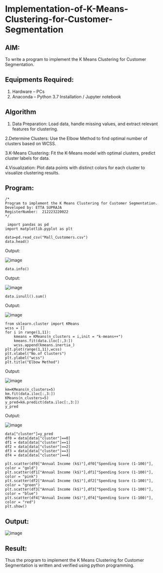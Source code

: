 # Implementation-of-K-Means-Clustering-for-Customer-Segmentation

## AIM:
To write a program to implement the K Means Clustering for Customer Segmentation.

## Equipments Required:
1. Hardware – PCs
2. Anaconda – Python 3.7 Installation / Jupyter notebook

## Algorithm
1. Data Preparation: Load data, handle missing values, and extract relevant features for clustering.

2.Determine Clusters: Use the Elbow Method to find optimal number of clusters based on WCSS.

3.K-Means Clustering: Fit the K-Means model with optimal clusters, predict cluster labels for data.

4.Visualization: Plot data points with distinct colors for each cluster to visualize clustering results.

## Program:
```
/*
Program to implement the K Means Clustering for Customer Segmentation.
Developed by: ETTA SUPRAJA
RegisterNumber:  212223220022
*/
```
```
 import pandas as pd 
import matplotlib.pyplot as plt 
```

```
data=pd.read_csv("Mall_Customers.csv")
data.head()
```
Output:

![image](https://github.com/user-attachments/assets/5a5445d9-8ac1-4a71-8d34-55ea7618d686)

```
data.info()
```
Output:

![image](https://github.com/user-attachments/assets/737c1c09-f215-426a-8947-88b15fcdcc85)

```
data.isnull().sum()
```
Output:

![image](https://github.com/user-attachments/assets/34865351-f35b-4bc3-b920-1abaa3b9728f)

```
from sklearn.cluster import KMeans
wcss = []
for i in range(1,11):
    kmeans = KMeans(n_clusters = i,init = "k-means++")
    kmeans.fit(data.iloc[:,3:])
    wcss.append(kmeans.inertia_)
plt.plot(range(1,11),wcss)
plt.xlabel("No.of Clusters")
plt.ylabel("wcss")
plt.title("Elbow Method")
```

Output:

![image](https://github.com/user-attachments/assets/85dcfd46-bc7f-40f7-89e2-3f03d3e8723a)

```
km=KMeans(n_clusters=5)
km.fit(data.iloc[:,3:])
KMeans(n_clusters=5)
y_pred=km.predict(data.iloc[:,3:])
y_pred
```
Output:

![image](https://github.com/user-attachments/assets/d5026ffe-c7da-47fe-8af8-27fd617deb3b)

```
data["cluster"]=y_pred
df0 = data[data["cluster"]==0]
df1 = data[data["cluster"]==1]
df2 = data[data["cluster"]==2]
df3 = data[data["cluster"]==3]
df4 = data[data["cluster"]==4]
```

```
plt.scatter(df0["Annual Income (k$)"],df0["Spending Score (1-100)"], color = "gold")
plt.scatter(df1["Annual Income (k$)"],df1["Spending Score (1-100)"], color = "pink")
plt.scatter(df2["Annual Income (k$)"],df2["Spending Score (1-100)"], color = "green")
plt.scatter(df3["Annual Income (k$)"],df3["Spending Score (1-100)"], color = "blue")
plt.scatter(df4["Annual Income (k$)"],df4["Spending Score (1-100)"], color = "red")
plt.show()
```
## Output:

![image](https://github.com/user-attachments/assets/5eca2f62-9ecf-4226-bbd3-0b621edfdb2f)



## Result:
Thus the program to implement the K Means Clustering for Customer Segmentation is written and verified using python programming.
